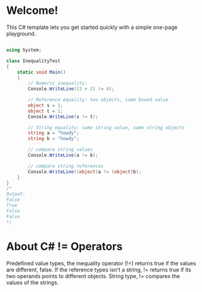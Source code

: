 # Welcome!

This C# template lets you get started quickly with a simple one-page playground.

```C# runnable

using System;

class InequalityTest
{
    static void Main()
    {
        // Numeric inequality:
        Console.WriteLine((2 + 2) != 4);

        // Reference equality: two objects, same boxed value
        object s = 1;
        object t = 1;
        Console.WriteLine(s != t);

        // String equality: same string value, same string objects
        string a = "howdy";
        string b = "howdy";

        // compare string values
        Console.WriteLine(a != b);

        // compare string references
        Console.WriteLine((object)a != (object)b);
    }
}
/*
Output:
False
True
False
False
*/
```

# About C# != Operators

Predefined value types, the inequality operator (!=) returns true if the values are different, false. If the reference types isn't a string, != returns true if its two operands points to different objects. String type, != compares the values of the strings.


